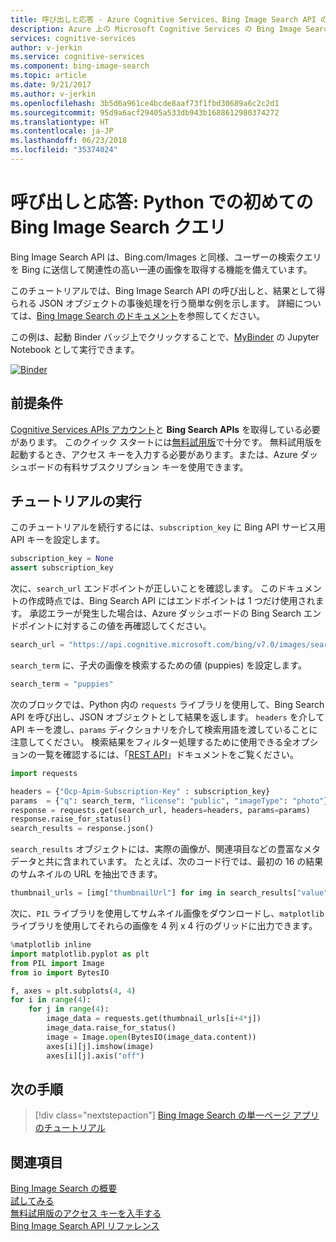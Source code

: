 ```yaml
---
title: 呼び出しと応答 - Azure Cognitive Services、Bing Image Search API のための Python のクイック スタート | Microsoft Docs
description: Azure 上の Microsoft Cognitive Services の Bing Image Search API の使用をすぐに開始するために役立つ情報とコード サンプルを提供します。
services: cognitive-services
author: v-jerkin
ms.service: cognitive-services
ms.component: bing-image-search
ms.topic: article
ms.date: 9/21/2017
ms.author: v-jerkin
ms.openlocfilehash: 3b5d6a961ce4bcde8aaf73f1fbd30689a6c2c2d1
ms.sourcegitcommit: 95d9a6acf29405a533db943b1688612980374272
ms.translationtype: HT
ms.contentlocale: ja-JP
ms.lasthandoff: 06/23/2018
ms.locfileid: "35374024"
---
```

# <a name="call-and-response-your-first-bing-image-search-query-in-python"></a>呼び出しと応答: Python での初めての Bing Image Search クエリ

Bing Image Search API は、Bing.com/Images と同様、ユーザーの検索クエリを Bing に送信して関連性の高い一連の画像を取得する機能を備えています。

このチュートリアルでは、Bing Image Search API の呼び出しと、結果として得られる JSON オブジェクトの事後処理を行う簡単な例を示します。 詳細については、[Bing Image Search のドキュメント](https://docs.microsoft.com/rest/api/cognitiveservices/bing-images-api-v7-reference)を参照してください。

この例は、起動 Binder バッジ上でクリックすることで、[MyBinder](https://mybinder.org) の Jupyter Notebook として実行できます。 

[![Binder](https://mybinder.org/badge.svg)](https://mybinder.org/v2/gh/Microsoft/cognitive-services-notebooks/master?filepath=BingImageSearchAPI.ipynb)

## <a name="prerequisites"></a>前提条件

[Cognitive Services APIs アカウント](https://docs.microsoft.com/azure/cognitive-services/cognitive-services-apis-create-account)と **Bing Search APIs** を取得している必要があります。 このクイック スタートには[無料試用版](https://azure.microsoft.com/try/cognitive-services/?api=bing-web-search-api)で十分です。 無料試用版を起動するとき、アクセス キーを入力する必要があります。または、Azure ダッシュボードの有料サブスクリプション キーを使用できます。

## <a name="running-the-walkthrough"></a>チュートリアルの実行
このチュートリアルを続行するには、`subscription_key` に Bing API サービス用 API キーを設定します。


```python
subscription_key = None
assert subscription_key
```

次に、`search_url` エンドポイントが正しいことを確認します。 このドキュメントの作成時点では、Bing Search API にはエンドポイントは 1 つだけ使用されます。 承認エラーが発生した場合は、Azure ダッシュボードの Bing Search エンドポイントに対するこの値を再確認してください。


```python
search_url = "https://api.cognitive.microsoft.com/bing/v7.0/images/search"
```

`search_term` に、子犬の画像を検索するための値 (puppies) を設定します。


```python
search_term = "puppies"
```

次のブロックでは、Python 内の `requests` ライブラリを使用して、Bing Search API を呼び出し、JSON オブジェクトとして結果を返します。 `headers` を介して API キーを渡し、`params` ディクショナリを介して検索用語を渡していることに注意してください。 検索結果をフィルター処理するために使用できる全オプションの一覧を確認するには、「[REST API](https://docs.microsoft.com/rest/api/cognitiveservices/bing-images-api-v7-reference)」ドキュメントをご覧ください。


```python
import requests

headers = {"Ocp-Apim-Subscription-Key" : subscription_key}
params  = {"q": search_term, "license": "public", "imageType": "photo"}
response = requests.get(search_url, headers=headers, params=params)
response.raise_for_status()
search_results = response.json()
```

`search_results` オブジェクトには、実際の画像が、関連項目などの豊富なメタデータと共に含まれています。 たとえば、次のコード行では、最初の 16 の結果のサムネイルの URL を抽出できます。


```python
thumbnail_urls = [img["thumbnailUrl"] for img in search_results["value"][:16]]
```

次に、`PIL` ライブラリを使用してサムネイル画像をダウンロードし、`matplotlib` ライブラリを使用してそれらの画像を 4 列 x 4 行のグリッドに出力できます。


```python
%matplotlib inline
import matplotlib.pyplot as plt
from PIL import Image
from io import BytesIO

f, axes = plt.subplots(4, 4)
for i in range(4):
    for j in range(4):
        image_data = requests.get(thumbnail_urls[i+4*j])
        image_data.raise_for_status()
        image = Image.open(BytesIO(image_data.content))        
        axes[i][j].imshow(image)
        axes[i][j].axis("off")
```

## <a name="next-steps"></a>次の手順

> [!div class="nextstepaction"]
> [Bing Image Search の単一ページ アプリのチュートリアル](../tutorial-bing-image-search-single-page-app.md)

## <a name="see-also"></a>関連項目 

[Bing Image Search の概要](../overview.md)  
[試してみる](https://azure.microsoft.com/services/cognitive-services/bing-image-search-api/)  
[無料試用版のアクセス キーを入手する](https://azure.microsoft.com/try/cognitive-services/?api=bing-image-search-api)  
[Bing Image Search API リファレンス](https://docs.microsoft.com/rest/api/cognitiveservices/bing-images-api-v7-reference)
